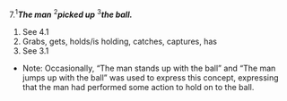 7.<sup>1</sup>***The man*** <sup>2</sup>***picked up*** <sup>3</sup>***the ball.***

1. See 4.1
2. Grabs, gets, holds/is holding, catches, captures, has
3. See 3.1

- Note: Occasionally, “The man stands up with the ball” and “The man jumps up with the ball” was used to express this concept, expressing that the man had performed some action to hold on to the ball. 
